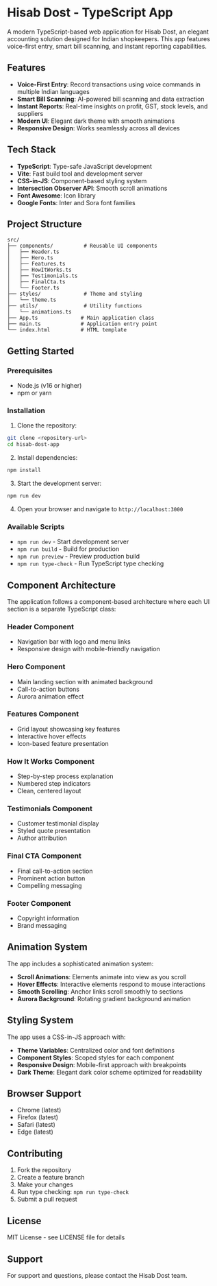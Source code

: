 # Hisab Dost - TypeScript App

A modern TypeScript-based web application for Hisab Dost, an elegant accounting solution designed for Indian shopkeepers. This app features voice-first entry, smart bill scanning, and instant reporting capabilities.

## Features

- **Voice-First Entry**: Record transactions using voice commands in multiple Indian languages
- **Smart Bill Scanning**: AI-powered bill scanning and data extraction
- **Instant Reports**: Real-time insights on profit, GST, stock levels, and suppliers
- **Modern UI**: Elegant dark theme with smooth animations
- **Responsive Design**: Works seamlessly across all devices

## Tech Stack

- **TypeScript**: Type-safe JavaScript development
- **Vite**: Fast build tool and development server
- **CSS-in-JS**: Component-based styling system
- **Intersection Observer API**: Smooth scroll animations
- **Font Awesome**: Icon library
- **Google Fonts**: Inter and Sora font families

## Project Structure

```
src/
├── components/          # Reusable UI components
│   ├── Header.ts
│   ├── Hero.ts
│   ├── Features.ts
│   ├── HowItWorks.ts
│   ├── Testimonials.ts
│   ├── FinalCta.ts
│   └── Footer.ts
├── styles/              # Theme and styling
│   └── theme.ts
├── utils/               # Utility functions
│   └── animations.ts
├── App.ts              # Main application class
├── main.ts             # Application entry point
└── index.html          # HTML template
```

## Getting Started

### Prerequisites

- Node.js (v16 or higher)
- npm or yarn

### Installation

1. Clone the repository:
```bash
git clone <repository-url>
cd hisab-dost-app
```

2. Install dependencies:
```bash
npm install
```

3. Start the development server:
```bash
npm run dev
```

4. Open your browser and navigate to `http://localhost:3000`

### Available Scripts

- `npm run dev` - Start development server
- `npm run build` - Build for production
- `npm run preview` - Preview production build
- `npm run type-check` - Run TypeScript type checking

## Component Architecture

The application follows a component-based architecture where each UI section is a separate TypeScript class:

### Header Component
- Navigation bar with logo and menu links
- Responsive design with mobile-friendly navigation

### Hero Component
- Main landing section with animated background
- Call-to-action buttons
- Aurora animation effect

### Features Component
- Grid layout showcasing key features
- Interactive hover effects
- Icon-based feature presentation

### How It Works Component
- Step-by-step process explanation
- Numbered step indicators
- Clean, centered layout

### Testimonials Component
- Customer testimonial display
- Styled quote presentation
- Author attribution

### Final CTA Component
- Final call-to-action section
- Prominent action button
- Compelling messaging

### Footer Component
- Copyright information
- Brand messaging

## Animation System

The app includes a sophisticated animation system:

- **Scroll Animations**: Elements animate into view as you scroll
- **Hover Effects**: Interactive elements respond to mouse interactions
- **Smooth Scrolling**: Anchor links scroll smoothly to sections
- **Aurora Background**: Rotating gradient background animation

## Styling System

The app uses a CSS-in-JS approach with:

- **Theme Variables**: Centralized color and font definitions
- **Component Styles**: Scoped styles for each component
- **Responsive Design**: Mobile-first approach with breakpoints
- **Dark Theme**: Elegant dark color scheme optimized for readability

## Browser Support

- Chrome (latest)
- Firefox (latest)
- Safari (latest)
- Edge (latest)

## Contributing

1. Fork the repository
2. Create a feature branch
3. Make your changes
4. Run type checking: `npm run type-check`
5. Submit a pull request

## License

MIT License - see LICENSE file for details

## Support

For support and questions, please contact the Hisab Dost team.
